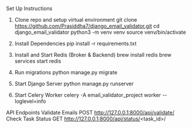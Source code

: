 Set Up Instructions
1. Clone repo and setup virtual environment
   git clone https://github.com/Prasiddha7/django_email_validator.git
   cd django_email_validator
   python3 -m venv venv
   source venv/bin/activate

2. Install Dependencies
   pip install -r requirements.txt
   
3. Install and Start Redis (Broker & Backend)
  brew install redis
  brew services start redis

4. Run migrations
  python manage.py migrate

5. Start Django Server
  python manage.py runserver

   
6. Start Celery Worker
  celery -A email_validator_project worker --loglevel=info

API Endpoints
Validate Emails
POST http://127.0.0.1:8000/api/validate/
Check Task Status
GET http://127.0.0.1:8000/api/status/<task_id>/
